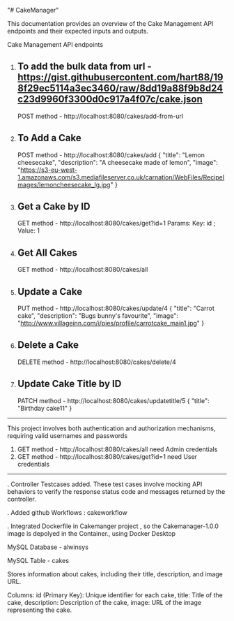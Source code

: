 "# CakeManager" 

This documentation provides an overview of the Cake Management API endpoints and their expected inputs and outputs.

Cake Management API endpoints

1. To add the bulk data  from url - https://gist.githubusercontent.com/hart88/198f29ec5114a3ec3460/raw/8dd19a88f9b8d24c23d9960f3300d0c917a4f07c/cake.json
   -------------------------------------------------------------------------------------------------------------------------------------------------------
   POST method - http://localhost:8080/cakes/add-from-url
   
2. To Add a Cake
   -------------
   POST method - http://localhost:8080/cakes/add
{
    "title": "Lemon cheesecake",
    "description": "A cheesecake made of lemon",
    "image": "https://s3-eu-west-1.amazonaws.com/s3.mediafileserver.co.uk/carnation/WebFiles/RecipeImages/lemoncheesecake_lg.jpg"
}
3. Get a Cake by ID
   ----------------
   GET method - http://localhost:8080/cakes/get?id=1
    Params: Key: id ; Value: 1
4. Get All Cakes
   -------------
   GET method - http://localhost:8080/cakes/all
5. Update a Cake
   -------------
   PUT method - http://localhost:8080/cakes/update/4
   {
    "title": "Carrot cake",
    "description": "Bugs bunny's favourite",
    "image": "http://www.villageinn.com/i/pies/profile/carrotcake_main1.jpg"
}
6. Delete a Cake
    --------------
   DELETE method - http://localhost:8080/cakes/delete/4
   
7. Update Cake Title by ID
    --------------------------
   PATCH method - http://localhost:8080/cakes/updatetitle/5
   {
    "title": "Birthday cake11"
}

-------------------------------------------------------------------------------------------------
This project involves both authentication and authorization mechanisms, requiring valid usernames and passwords 
1. GET method - http://localhost:8080/cakes/all
need Admin credentials
2. GET method - http://localhost:8080/cakes/get?id=1
need User credentials
-----------------------------------------------------------------------------------------------------------
. Controller Testcases added. These test cases involve mocking API behaviors to verify the response status code and messages returned by the controller.

. Added github Workflows : cakeworkflow

. Integrated Dockerfile in Cakemanger project , so the Cakemanager-1.0.0 image is depolyed in the Container., using Docker Desktop

MySQL Database - alwinsys

MySQL Table - cakes

Stores information about cakes, including their title, description, and image URL.

Columns: id (Primary Key): Unique identifier for each cake, title: Title of the cake, description: Description of the cake, image: URL of the image representing the cake.
